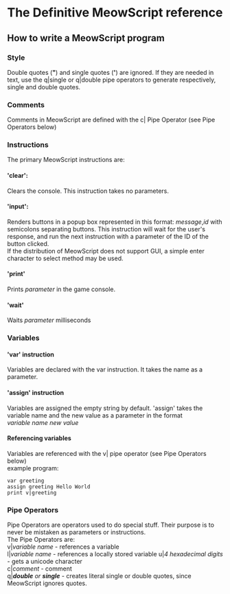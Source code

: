# The Definitive MeowScript reference
  
## How to write a MeowScript program
### Style
Double quotes (**"**) and single quotes (**'**) are ignored. If they are needed in text, use the q|single or q|double pipe operators to generate respectively, single and double quotes.

### Comments
Comments in MeowScript are defined with the c| Pipe Operator (see Pipe Operators below)

### Instructions
The primary MeowScript instructions are:
#### 'clear':
Clears the console. This instruction takes no parameters.

#### 'input':
Renders buttons in a popup box represented in this format:
*message*,*id* with semicolons separating buttons.
This instruction will wait for the user's response, and run the next instruction with a parameter of the ID of the button clicked.  
If the distribution of MeowScript does not support GUI, a simple enter character to select method may be used.

#### 'print'
Prints *parameter* in the game console.

#### 'wait'
Waits *parameter* milliseconds

### Variables
#### 'var' instruction
Variables are declared with the var instruction. It takes the name as a parameter.

#### 'assign' instruction
Variables are assigned the empty string by default. 'assign' takes the variable name and the new value as a parameter in the format  
*variable name* *new value*

#### Referencing variables
Variables are referenced with the v| pipe operator (see Pipe Operators below)  
example program:
```
var greeting
assign greeting Hello World
print v|greeting
```

### Pipe Operators
Pipe Operators are operators used to do special stuff. Their purpose is to never be mistaken as parameters or instructions.  
The Pipe Operators are:  
v|*variable name* - references a variable  
l|*variable name* - references a locally stored variable
u|*4 hexadecimal digits* - gets a unicode character  
c|*comment* - comment  
q|*__double__ or __single__* - creates literal single or double quotes, since MeowScript ignores quotes.
